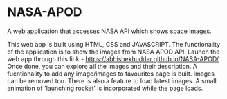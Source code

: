 # NASA-APOD
A web application that accesses NASA API which shows space images.

This web app is built using HTML, CSS and JAVASCRIPT.
The functionality of the application is to show the images from NASA APOD API.
Launch the web app through this link - https://abhishekhuddar.github.io/NASA-APOD/
Once done, you can explore all the images and their description.
A fucntionality to add any image/images to favourites page is built. Images can be removed too.
There is also a feature to load latest images.
A small animation of 'launching rocket' is incorporated while the page loads.

